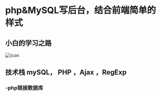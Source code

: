 # php&MySQL写后台，结合前端简单的样式

## 小白的学习之路

![icon](http://img1.cfw.cn/editors/attached/image/20170303/20170303105634743474.gif)

## 技术栈 mySQL， PHP ，Ajax ，RegExp

### -php链接数据库


